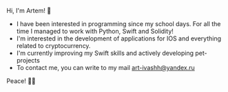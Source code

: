 Hi, I'm Artem! 👋
- I have been interested in programming since my school days. For all the time I managed to work with Python, Swift and Solidity!
- I'm interested in the development of applications for IOS and everything related to cryptocurrency.
- I'm currently improving my Swift skills and actively developing pet-projects
- To contact me, you can write to my mail art-ivashh@yandex.ru

Peace! ✌🏻
